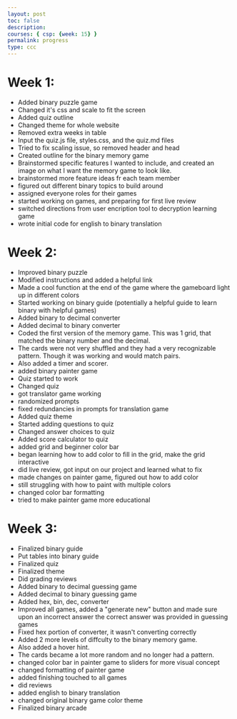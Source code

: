 ```yaml
---
layout: post
toc: false
description:
courses: { csp: {week: 15} }
permalink: progress
type: ccc
---
```


# Week 1:
- Added binary puzzle game
- Changed it's css and scale to fit the screen
- Added quiz outline
- Changed theme for whole website
- Removed extra weeks in table
- Input the quiz.js file, styles.css, and the quiz.md files
- Tried to fix scaling issue, so removed header and head
- Created outline for the binary memory game 
- Brainstormed specific features I wanted to include, and created an image on what I want the memory game to look like.
- brainstormed more feature ideas fr each team member
- figured out different binary topics to build around
- assigned everyone roles for their games
- started working on games, and preparing for first live review
- switched directions from user encription tool to decryption learning game 
- wrote initial code for english to binary translation



# Week 2: 
- Improved binary puzzle
- Modified instructions and added a helpful link
- Made a cool function at the end of the game where the gameboard light up in different colors
- Started working on binary guide (potentially a helpful guide to learn binary with helpful games)
- Added binary to decimal converter
- Added decimal to binary converter
- Coded the first version of the memory game. This was 1 grid, that matched the binary number and the decimal. 
- The cards were not very shuffled and they had a very recognizable pattern. Though it was working and would match pairs. 
- Also added a timer and scorer. 
- added binary painter game
- Quiz started to work
- Changed quiz
- got translator game working
- randomized prompts
- fixed redundancies in prompts for translation game
- Added quiz theme
- Started adding questions to quiz
- Changed answer choices to quiz
- Added score calculator to quiz
- added grid and beginner color bar
- began learning how to add color to fill in the grid, make the grid interactive
- did live review, got input on our project and learned what to fix 
- made changes on painter game, figured out how to add color
- still struggling with how to paint with multiple colors 
- changed color bar formatting 
- tried to make painter game more educational



# Week 3: 
- Finalized binary guide
- Put tables into binary guide
- Finalized quiz
- Finalized theme
- Did grading reviews
- Added binary to decimal guessing game
- Added decimal to binary guessing game
- Added hex, bin, dec, converter
- Improved all games, added a "generate new" button and made sure upon an incorrect answer the correct answer was provided in guessing games
- Fixed hex portion of converter, it wasn't converting correctly
- Added 2 more levels of diffculty to the binary memory game. 
- Also added a hover hint. 
- The cards became a lot more random and no longer had a pattern. 
- changed color bar in painter game to sliders for more visual concept
- changed formatting of painter game 
- added finishing touched to all games 
- did reviews
- added english to binary translation
- changed original binary game color theme
- Finalized binary arcade